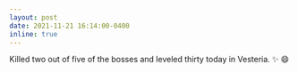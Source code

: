 ```yaml
---
layout: post
date: 2021-11-21 16:14:00-0400
inline: true
---
```


Killed two out of five of the bosses and leveled thirty today in Vesteria. :sparkles: :smile:
